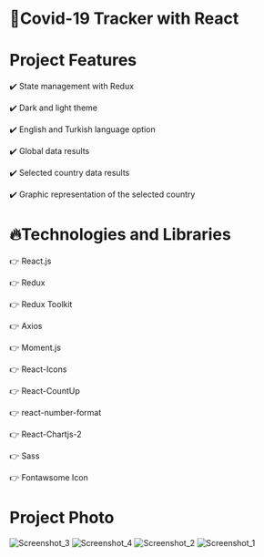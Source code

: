 #  🦠Covid-19 Tracker with React

# Project Features

✔️ State management with Redux 

✔️ Dark and light theme

✔️ English and Turkish language option

✔️ Global data results

✔️ Selected country data results

✔️ Graphic representation of the selected country


# 🔥Technologies and Libraries

👉 React.js

👉 Redux

👉 Redux Toolkit

👉 Axios

👉 Moment.js

👉 React-Icons

👉 React-CountUp

👉 react-number-format

👉 React-Chartjs-2

👉 Sass

👉 Fontawsome Icon

# Project Photo

![Screenshot_3](https://user-images.githubusercontent.com/63242329/185452063-c1190a8c-2df6-47b8-9e93-22c21d1008da.png)
![Screenshot_4](https://user-images.githubusercontent.com/63242329/185452151-4f11e3a8-a135-4208-bc0f-b733806fc271.png)
![Screenshot_2](https://user-images.githubusercontent.com/63242329/185452177-669e0aa6-8ec4-4123-86fb-81aebd5d7428.png)
![Screenshot_1](https://user-images.githubusercontent.com/63242329/185452247-003c523c-ad68-49cc-99d1-daec4b9a86ac.png)
